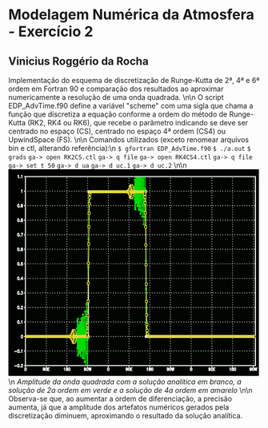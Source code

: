 # Modelagem Numérica da Atmosfera - Exercício 2

## Vinicius Roggério da Rocha

Implementação do esquema de discretização de Runge-Kutta de 2ª, 4ª e 6ª ordem
em Fortran 90 e comparação dos resultados ao aproximar numericamente a
resolução de uma onda quadrada.
\n\n
O script EDP_AdvTime.f90 define a variável "scheme" com uma sigla que chama
a função que discretiza a equação conforme a ordem do método de Runge-Kutta
(RK2, RK4 ou RK6), que recebe o parâmetro indicando se deve ser centrado no
espaço (CS), centrado no espaço 4ª ordem (CS4) ou UpwindSpace (FS).
\n\n
Comandos utilizados (exceto renomear arquivos bin e ctl, alterando referência):\n
`$ gfortran EDP_AdvTime.f90`
`$ ./a.out`
`$ grads`
`ga-> open RK2CS.ctl`
`ga-> q file`
`ga-> open RK4CS4.ctl`
`ga-> q file`
`ga-> set t 50`
`ga-> d ua`
`ga-> d uc.1`
`ga-> d uc.2`
\n\n
![alt text](RK2CS_RK4CS4.png)\n
*Amplitude da onda quadrada com a solução analítica em branco, a solução de
2a ordem em verde e a solução de 4a ordem em amarelo*
\n\n
Observa-se que, ao aumentar a ordem de diferenciação, a precisão aumenta, já
que a amplitude dos artefatos numéricos gerados pela discretização diminuem,
aproximando o resultado da solução analítica.
